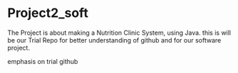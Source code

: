 # Project2_soft
The Project is about making a Nutrition Clinic System, using Java.
this is will be our Trial Repo for better understanding of github and for our software project.

emphasis on trial github

